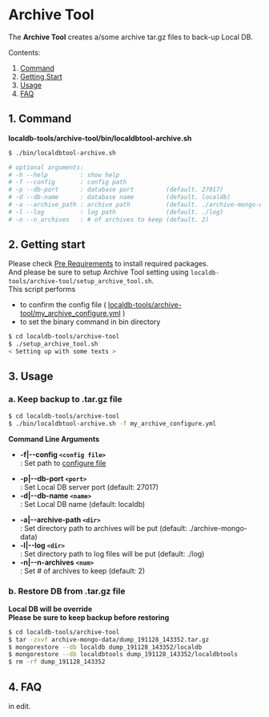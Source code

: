 # Archive Tool

The **Archive Tool** creates a/some archive tar.gz files to back-up Local DB.

Contents:

1. [Command](#1-command)
2. [Getting Start](#2-getting-start)
3. [Usage](#3-usage)
4. [FAQ](#4-faq)

## 1. Command

**localdb-tools/archive-tool/bin/localdbtool-archive.sh**

```bash
$ ./bin/localdbtool-archive.sh

# optional arguments:
# -h --help         : show help
# -f --config       : config path
# -p --db-port      : database port         (default. 27017)
# -d --db-name      : database name         (default. localdb)
# -a --archive_path : archive path          (default. ./archive-mongo-data)
# -l --log          : log path              (default. ./log)
# -n --n_archives   : # of archives to keep (default. 2)
```

## 2. Getting start

Please check [Pre Requirements](installation.md) to install required packages.<br>
And please be sure to setup Archive Tool setting using `localdb-tools/archive-tool/setup_archive_tool.sh`. <br>
This script performs

- to confirm the config file ( [localdb-tools/archive-tool/my_archive_configure.yml](config.md) )
- to set the binary command in bin directory

```bash
$ cd localdb-tools/archive-tool
$ ./setup_archive_tool.sh
< Setting up with some texts >
```

## 3. Usage

### a. Keep backup to .tar.gz file

```bash
$ cd localdb-tools/archive-tool
$ ./bin/localdbtool-archive.sh -f my_archive_configure.yml
```

**Command Line Arguments**

* **-f|--config ``<config file>``**<br> : Set path to [configure file](config.md)
- **-p|--db-port ``<port>``**<br> : Set Local DB server port (default: 27017)
- **-d|--db-name ``<name>``**<br> : Set Local DB name (default: localdb)
* **-a|--archive-path ``<dir>``**<br> : Set directory path to archives will be put (default: ./archive-mongo-data)
* **-l|--log ``<dir>``**<br> : Set directory path to log files will be put (default: ./log)
* **-n|--n-archives ``<num>``**<br> : Set # of archives to keep (default: 2)

### b. Restore DB from .tar.gz file

**Local DB will be override**<br>
**Please be sure to keep backup before restoring**

```bash
$ cd localdb-tools/archive-tool
$ tar -zxvf archive-mongo-data/dump_191128_143352.tar.gz
$ mongorestore --db localdb dump_191128_143352/localdb
$ mongorestore --db localdbtools dump_191128_143352/localdbtools
$ rm -rf dump_191128_143352
```

## 4. FAQ

in edit.
